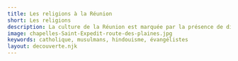 ```yaml
---
title: Les religions à la Réunion
short: Les religions
description: La culture de la Réunion est marquée par la présence de différentes religions qui coexistent paisiblement.
image: chapelles-Saint-Expedit-route-des-plaines.jpg
keywords: catholique, musulmans, hindouisme, évangélistes
layout: decouverte.njk
---
```

